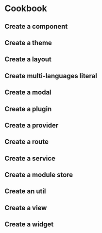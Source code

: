 # **Cookbook**

<!-- This must be defined, the list bellow it's just an example -->

## **Create a component**
## **Create a theme**
## **Create a layout**
## **Create multi-languages literal**
## **Create a modal**
## **Create a plugin**
## **Create a provider**
## **Create a route**
## **Create a service**
## **Create a module store**
## **Create an util**
## **Create a view**
## **Create a widget**
